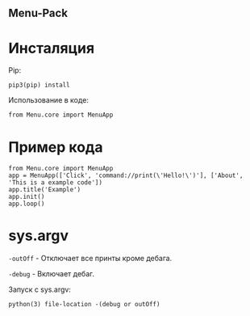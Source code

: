 ## Menu-Pack

# Инсталяция

Pip:

```
pip3(pip) install
```

Использование в коде:

```
from Menu.core import MenuApp
```

# Пример кода

```
from Menu.core import MenuApp
app = MenuApp(['Click', 'command://print(\'Hello!\')'], ['About', 'This is a example code'])
app.title('Example')
app.init()
app.loop()
```

# sys.argv

`-outOff` - Отключает все принты кроме дебага.

`-debug` - Включает дебаг.

Запуск с sys.argv:

```
python(3) file-location -(debug or outOff)
```
